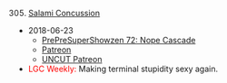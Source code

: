 305. [Salami Concussion](https://linuxgamecast.com/2018/06/linuxgamecast-weekly-305-salami-concussion/)
   * 2018-06-23
      * [PrePreSuperShowzen 72: Nope Cascade](https://www.patreon.com/posts/prepresupershowz-19646841)
      * [Patreon](https://www.patreon.com/posts/linuxgamecast-19645625)
      * [UNCUT Patreon](https://www.patreon.com/posts/l-g-c-weekly-305-19642132)
   * <span style="color:red">LGC Weekly:</span> Making terminal stupidity sexy again.
